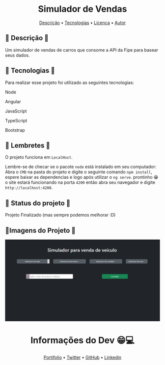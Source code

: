 <h1 align="center">Simulador de Vendas</h1>
<p align="center">
 <a href="#Descrição">Descrição</a> •
 <a href="#Tecnologias">Tecnologias</a> • 
 <a href="#Lembretes">Licença</a> • 
 <a href="#Notas do Desenvolvedor">Autor</a>
</p>

## 🎈 Descrição 🎈
Um simulador de vendas de carros que consome a API da Fipe para basear seus dados. 

## 🔗 Tecnologias 🔗
Para realizar esse projeto foi utilizado as seguintes tecnologias:

<p>Node</p>
<p>Angular</p>
<p>JavaScript</p>
<p>TypeScript</p>
<p>Bootstrap</p>

## 👀 Lembretes 👀
O projeto funciona em `LocalHost`. 

Lembre-se de checar se o pacote `node` está instalado em seu computador: 
Abra o `CMD` na pasta do projeto e digite o seguinte comando `npm install`, espere baixar as dependencias e logo após utilizar o `ng serve`. prontinho 😁 o site estará funcionando na porta `4200` então abra seu navegador e digite `http://localhost:4200`.

## 🚧 Status do projeto 🚧
Projeto Finalizado (mas sempre podemos melhorar :D)
## 📸Imagens do Projeto 📸
<p><img src="./src/img/screenshot1.png"></p>

<h1 align="center">Informações do Dev 😁💻</h1>

<p align = "center">
<a href="https://black598.github.io/Portifolio/">Portifolio</a> •
<a href="https://twitter.com/BlackG598">Twitter</a> •
<a href="https://github.com/Black598">GitHub</a> •
<a href="https://www.linkedin.com/in/douglas-ferreira-dev/">Linkedin</a>
</p>

